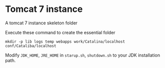 # Tomcat 7 instance
A tomcat 7 instance skeleton folder

Execute these command to create the essential folder

```
mkdir -p lib logs temp webapps work/Catalina/localhost conf/Cataliba/localhost
```

Modify `JDK_HOME`, `JRE_HOME` in `starup.sh`, `shutdown.sh` to your JDK installation path.
